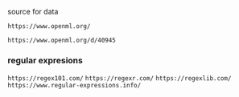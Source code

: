 source for data 

`https://www.openml.org/`

`https://www.openml.org/d/40945`

### regular expresions 

`https://regex101.com/`
`https://regexr.com/`
`https://regexlib.com/`
`https://www.regular-expressions.info/`



